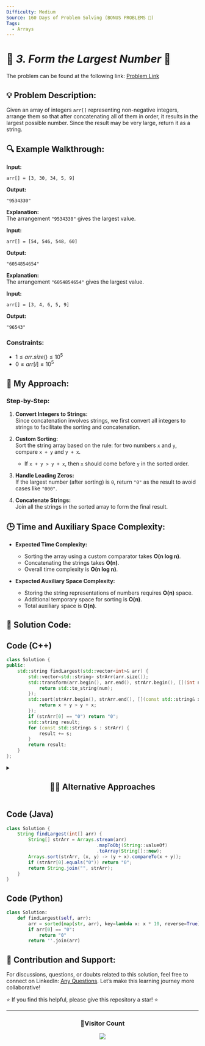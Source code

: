 ```yaml
---
Difficulty: Medium
Source: 160 Days of Problem Solving (BONUS PROBLEMS 🎁)
Tags:
  - Arrays
---
```


# 🚀 _3. Form the Largest Number_ 🧠

The problem can be found at the following link: [Problem Link](https://www.geeksforgeeks.org/batch/gfg-160-problems/track/sorting-bonus-problems/problem/largest-number-formed-from-an-array1117)

## 💡 **Problem Description:**

Given an array of integers `arr[]` representing non-negative integers, arrange them so that after concatenating all of them in order, it results in the largest possible number. Since the result may be very large, return it as a string.

## 🔍 **Example Walkthrough:**

**Input:**

```
arr[] = [3, 30, 34, 5, 9]
```

**Output:**

```
"9534330"
```

**Explanation:**  
The arrangement `"9534330"` gives the largest value.

**Input:**

```
arr[] = [54, 546, 548, 60]
```

**Output:**

```
"6054854654"
```

**Explanation:**  
The arrangement `"6054854654"` gives the largest value.

**Input:**

```
arr[] = [3, 4, 6, 5, 9]
```

**Output:**

```
"96543"
```

### Constraints:

- $1 \leq arr.size() \leq 10^5$
- $0 \leq arr[i] \leq 10^5$

## 🎯 **My Approach:**

### Step-by-Step:

1. **Convert Integers to Strings:**  
   Since concatenation involves strings, we first convert all integers to strings to facilitate the sorting and concatenation.

2. **Custom Sorting:**  
   Sort the string array based on the rule: for two numbers `x` and `y`, compare `x + y` and `y + x`.

   - If `x + y > y + x`, then `x` should come before `y` in the sorted order.

3. **Handle Leading Zeros:**  
   If the largest number (after sorting) is `0`, return `"0"` as the result to avoid cases like `"000"`.

4. **Concatenate Strings:**  
   Join all the strings in the sorted array to form the final result.

## 🕒 **Time and Auxiliary Space Complexity:**

- **Expected Time Complexity:**

  - Sorting the array using a custom comparator takes **O(n log n)**.
  - Concatenating the strings takes **O(n)**.
  - Overall time complexity is **O(n log n)**.

- **Expected Auxiliary Space Complexity:**
  - Storing the string representations of numbers requires **O(n)** space.
  - Additional temporary space for sorting is **O(n)**.
  - Total auxiliary space is **O(n)**.

## 📝 **Solution Code:**

## Code (C++)

```cpp
class Solution {
public:
    std::string findLargest(std::vector<int>& arr) {
        std::vector<std::string> strArr(arr.size());
        std::transform(arr.begin(), arr.end(), strArr.begin(), [](int num) {
            return std::to_string(num);
        });
        std::sort(strArr.begin(), strArr.end(), [](const std::string& x, const std::string& y) {
            return x + y > y + x;
        });
        if (strArr[0] == "0") return "0";
        std::string result;
        for (const std::string& s : strArr) {
            result += s;
        }
        return result;
    }
};
```

<details>
  <summary><h2 align='center'>👨‍💻 Alternative Approaches</h2></summary>

### 🏷️ Alternative Approach (Using Custom Comparator)

```cpp
class Solution {
public:
    string findLargest(vector<int>& arr) {
        sort(arr.begin(), arr.end(), [](int x, int y) {
            return to_string(x) + to_string(y) > to_string(y) + to_string(x);
        });
        string ans;
        for (int num : arr) {
            ans += to_string(num);
        }
        return ans[0] == '0' ? "0" : ans;
    }
};
```

### 🏷️ Alternative Approach (Using String Sorting)

```cpp
class Solution {
public:
    std::string findLargest(std::vector<int>& arr) {
        std::vector<std::string> strArr(arr.size());
        std::transform(arr.begin(), arr.end(), strArr.begin(), [](int num) {
            return std::to_string(num);
        });
        std::sort(strArr.begin(), strArr.end(), [](const std::string& x, const std::string& y) {
            return x + y > y + x;
        });
        if (strArr[0] == "0") return "0";
        std::string result;
        result.reserve(arr.size() * 10);
        for (const std::string& s : strArr) {
            result += s;
        }

        return result;
    }
};
```

</details>

## Code (Java)

```java
class Solution {
    String findLargest(int[] arr) {
        String[] strArr = Arrays.stream(arr)
                                 .mapToObj(String::valueOf)
                                 .toArray(String[]::new);
        Arrays.sort(strArr, (x, y) -> (y + x).compareTo(x + y));
        if (strArr[0].equals("0")) return "0";
        return String.join("", strArr);
    }
}
```

## Code (Python)

```python
class Solution:
    def findLargest(self, arr):
        arr = sorted(map(str, arr), key=lambda x: x * 10, reverse=True)
        if arr[0] == "0":
            return "0"
        return ''.join(arr)
```

## 🎯 Contribution and Support:

For discussions, questions, or doubts related to this solution, feel free to connect on LinkedIn: [Any Questions](https://www.linkedin.com/in/patel-hetkumar-sandipbhai-8b110525a/). Let’s make this learning journey more collaborative!

⭐ If you find this helpful, please give this repository a star! ⭐

---

<div align="center">  
  <h3><b>📍Visitor Count</b></h3>  
</div>

<p align="center">  
  <img src="https://visitor-badge.laobi.icu/badge?page_id=Hunterdii.GeeksforGeeks-POTD" />  
</p>
